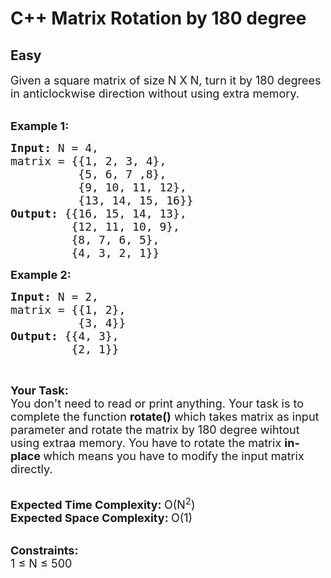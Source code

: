 # C++ Matrix Rotation by 180 degree
## Easy 
<div class="problem-statement">
                <p></p><p><span style="font-size:18px">Given a square matrix&nbsp;of size N X N, turn it by 180 degrees in anticlockwise direction without using extra memory.</span><br>
&nbsp;</p>

<p><span style="font-size:18px"><strong>Example 1:</strong></span></p>

<pre><span style="font-size:18px"><strong>Input: </strong>N = 4, 
matrix = {{1, 2, 3, 4}, 
          {5, 6, 7 ,8}, 
          {9, 10, 11, 12},
          {13, 14, 15, 16}}
<strong>Output: </strong>{{16, 15, 14, 13}, 
         {12, 11, 10, 9}, 
         {8, 7, 6, 5}, 
         {4, 3, 2, 1}}</span>
</pre>

<p><span style="font-size:18px"><strong>Example 2:</strong></span></p>

<pre><span style="font-size:18px"><strong>Input: </strong>N = 2,
matrix =<strong> </strong>{{1, 2},
          {3, 4}}
<strong>Output: </strong>{{4, 3}, 
         {2, 1}}</span>
</pre>

<p>&nbsp;</p>

<p><span style="font-size:18px"><strong>Your Task:</strong><br>
You don't need to read or print&nbsp;anything. Your task is to complete the function&nbsp;<strong>rotate()</strong>&nbsp;which takes matrix as input parameter and rotate the matrix by 180 degree wihtout using extraa memory. You have to rotate the matrix <strong>in-place&nbsp;</strong>which means you have to modify the input matrix directly.</span><br>
&nbsp;</p>

<p><span style="font-size:18px"><strong>Expected Time Complexity:&nbsp;</strong>O(N<sup>2</sup>)<br>
<strong>Expected Space Complexity:&nbsp;</strong>O(1)</span><br>
&nbsp;</p>

<p><span style="font-size:18px"><strong>Constraints:</strong><br>
1 ≤ N ≤ 500</span></p>
 <p></p>
            </div>